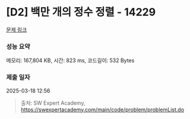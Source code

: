 # [D2] 백만 개의 정수 정렬 - 14229 

[문제 링크](https://swexpertacademy.com/main/code/problem/problemDetail.do?contestProbId=AX_Y-4T6-yoDFAVy) 

### 성능 요약

메모리: 167,804 KB, 시간: 823 ms, 코드길이: 532 Bytes

### 제출 일자

2025-03-18 12:56



> 출처: SW Expert Academy, https://swexpertacademy.com/main/code/problem/problemList.do